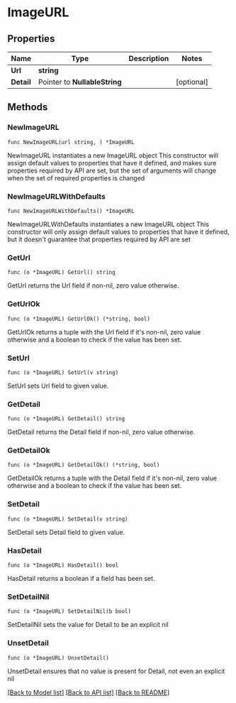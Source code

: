 # ImageURL

## Properties

Name | Type | Description | Notes
------------ | ------------- | ------------- | -------------
**Url** | **string** |  | 
**Detail** | Pointer to **NullableString** |  | [optional] 

## Methods

### NewImageURL

`func NewImageURL(url string, ) *ImageURL`

NewImageURL instantiates a new ImageURL object
This constructor will assign default values to properties that have it defined,
and makes sure properties required by API are set, but the set of arguments
will change when the set of required properties is changed

### NewImageURLWithDefaults

`func NewImageURLWithDefaults() *ImageURL`

NewImageURLWithDefaults instantiates a new ImageURL object
This constructor will only assign default values to properties that have it defined,
but it doesn't guarantee that properties required by API are set

### GetUrl

`func (o *ImageURL) GetUrl() string`

GetUrl returns the Url field if non-nil, zero value otherwise.

### GetUrlOk

`func (o *ImageURL) GetUrlOk() (*string, bool)`

GetUrlOk returns a tuple with the Url field if it's non-nil, zero value otherwise
and a boolean to check if the value has been set.

### SetUrl

`func (o *ImageURL) SetUrl(v string)`

SetUrl sets Url field to given value.


### GetDetail

`func (o *ImageURL) GetDetail() string`

GetDetail returns the Detail field if non-nil, zero value otherwise.

### GetDetailOk

`func (o *ImageURL) GetDetailOk() (*string, bool)`

GetDetailOk returns a tuple with the Detail field if it's non-nil, zero value otherwise
and a boolean to check if the value has been set.

### SetDetail

`func (o *ImageURL) SetDetail(v string)`

SetDetail sets Detail field to given value.

### HasDetail

`func (o *ImageURL) HasDetail() bool`

HasDetail returns a boolean if a field has been set.

### SetDetailNil

`func (o *ImageURL) SetDetailNil(b bool)`

 SetDetailNil sets the value for Detail to be an explicit nil

### UnsetDetail
`func (o *ImageURL) UnsetDetail()`

UnsetDetail ensures that no value is present for Detail, not even an explicit nil

[[Back to Model list]](../README.md#documentation-for-models) [[Back to API list]](../README.md#documentation-for-api-endpoints) [[Back to README]](../README.md)


